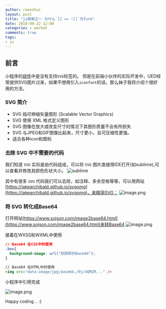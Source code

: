 ```yaml
---
author: raoenhui
layout: post
title: "js探索之一 为什么`[] == ![]`为Ture"
date: 2018-09-22 12:00
categories : wechat
comments: true
tags:
- js
---
```


##  前言

小程序的[组件](https://developers.weixin.qq.com/miniprogram/dev/component/)中是没有支持`SVG`标签的。
但是在前端小伙伴的实际开发中，UED经常提供SVG图片过来，如果不想用引入`iconfont`的话，那么妹子我将介绍个很好用的方法。

### SVG 简介

- SVG 指可伸缩矢量图形 (Scalable Vector Graphics)
- SVG 使用 XML 格式定义图形
- SVG 图像在放大或改变尺寸的情况下其图形质量不会有所损失
- SVG 与JPEG和GIF图像比起来，尺寸更小，且可压缩性更强。
- 适合各种icon和图标

### 去除 SVG 中不需要的代码

我们知道 `SVG` 实际是由代码组成，可以将 `SVG` 图片直接用IDE打开(如sublime),可以查看并修改其颜色形状大小。
![sublime](https://upload-images.jianshu.io/upload_images/9902136-83b36f53e4d21616.png?imageMogr2/auto-orient/strip%7CimageView2/2/w/1240)

其中有很多 `SVG` 代码我们可以去除，如注释、多余空格等等，可以用网站 [https://jakearchibald.github.io/svgomg](https://jakearchibald.github.io/svgomg)，来精简SVG：
![image.png](https://upload-images.jianshu.io/upload_images/9902136-cc196a2d1e0dd193.png?imageMogr2/auto-orient/strip%7CimageView2/2/w/1240)

### 将 SVG 转化成Base64

打开网站[https://www.sojson.com/image2base64.html](https://www.sojson.com/image2base64.html)来转Base64
![image.png](https://upload-images.jianshu.io/upload_images/9902136-4bb377140d6ea9ee.png?imageMogr2/auto-orient/strip%7CimageView2/2/w/1240)

接着在WXSS和WXML中使用
```css
// Base64 在CSS中的使用
.box{
  background-image: url("刚刚转的Base64");
}
```
```html
// Base64 在HTML中的使用
<img src="data:image/jpg;base64,/9j/4QMZR..." />
```
小程序中引用完成

![image.png](https://upload-images.jianshu.io/upload_images/9902136-43512b3b11b7c91b.png?imageMogr2/auto-orient/strip%7CimageView2/2/w/1240)


Happy coding .. :)
